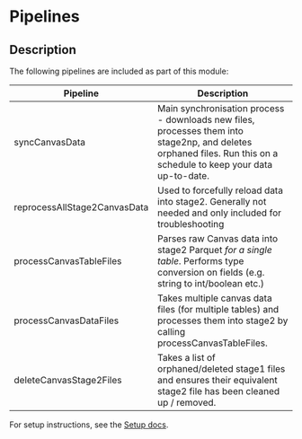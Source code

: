 # Pipelines

## Description
The following pipelines are included as part of this module:

| Pipeline | Description |
| -------- | ----------- |
| syncCanvasData | Main synchronisation process - downloads new files, processes them into stage2np, and deletes orphaned files. Run this on a schedule to keep your data up-to-date. |
| reprocessAllStage2CanvasData | Used to forcefully reload data into stage2. Generally not needed and only included for troubleshooting |
| processCanvasTableFiles | Parses raw Canvas data into stage2 Parquet *for a single table*. Performs type conversion on fields (e.g. string to int/boolean etc.) |
| processCanvasDataFiles | Takes multiple canvas data files (for multiple tables) and processes them into stage2 by calling processCanvasTableFiles. |
| deleteCanvasStage2Files | Takes a list of orphaned/deleted stage1 files and ensures their equivalent stage2 file has been cleaned up / removed. |

For setup instructions, see the [Setup docs](https://github.com/ivybarley/OpenEduAnalytics/blob/main/modules/Canvas_Data/docs/Setup.md).


